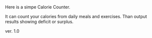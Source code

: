 Here is a simpe Calorie Counter.

It can count your calories from daily meals and exercises.
Than output results showing deficit or surplus.

ver. 1.0
